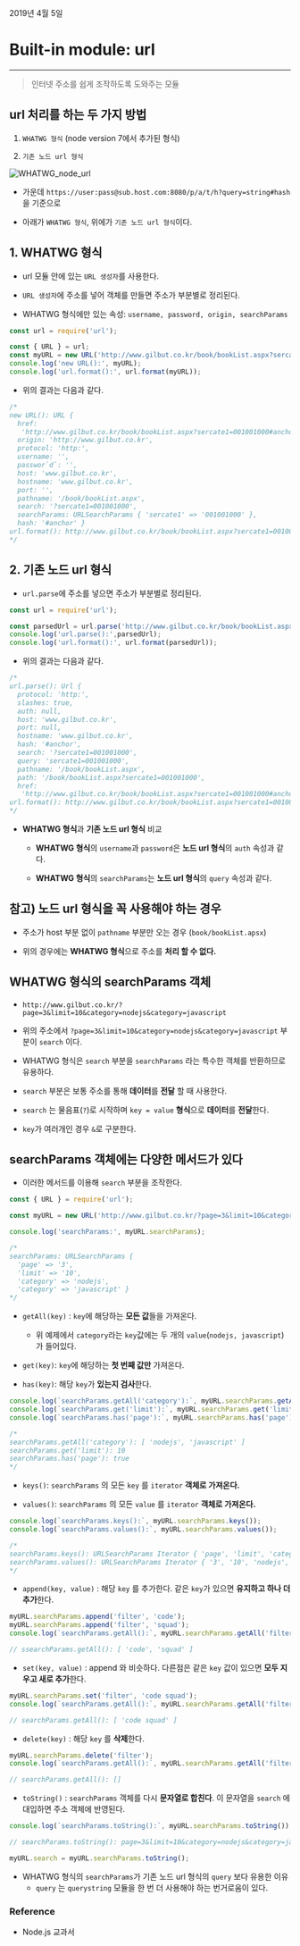 2019년 4월 5일

# Built-in module: url

___

> 인터넷 주소를 쉽게 조작하도록 도와주는 모듈

## url 처리를 하는 두 가지 방법
  
1. `WHATWG 형식` (node version 7에서 추가된 형식)

2. `기존 노드 url 형식`

![WHATWG_node_url](./img/WHATWG_node_url.png)

- 가운데 `https://user:pass@sub.host.com:8080/p/a/t/h?query=string#hash`을 기준으로 

- 아래가 `WHATWG 형식`, 위에가 `기존 노드 url 형식`이다.

## 1. **WHATWG 형식**

- url 모듈 안에 있는 `URL 생성자`를 사용한다.

- `URL 생성자`에 주소를 넣어 객체를 만들면 주소가 부분별로 정리된다.

- WHATWG 형식에만 있는 속성: `username, password, origin, searchParams`

```javascript
const url = require('url');

const { URL } = url;
const myURL = new URL('http://www.gilbut.co.kr/book/bookList.aspx?sercate1=001001000#anchor');
console.log('new URL():', myURL);
console.log('url.format():', url.format(myURL));
```

- 위의 결과는 다음과 같다.

```javascript
/*
new URL(): URL {
  href:
   'http://www.gilbut.co.kr/book/bookList.aspx?sercate1=001001000#anchor',
  origin: 'http://www.gilbut.co.kr',
  protocol: 'http:',
  username: '',
  passwor`d`: '',
  host: 'www.gilbut.co.kr',
  hostname: 'www.gilbut.co.kr',
  port: '',
  pathname: '/book/bookList.aspx',
  search: '?sercate1=001001000',
  searchParams: URLSearchParams { 'sercate1' => '001001000' },
  hash: '#anchor' }
url.format(): http://www.gilbut.co.kr/book/bookList.aspx?sercate1=001001000#anchor
*/
```

## 2. **기존 노드 url 형식**

- `url.parse`에 주소를 넣으면 주소가 부분별로 정리된다.

```javascript
const url = require('url');

const parsedUrl = url.parse('http://www.gilbut.co.kr/book/bookList.aspx?sercate1=001001000#anchor');
console.log('url.parse():',parsedUrl);
console.log('url.format():', url.format(parsedUrl));
```

- 위의 결과는 다음과 같다.

```javascript
/*
url.parse(): Url {
  protocol: 'http:',
  slashes: true,
  auth: null,
  host: 'www.gilbut.co.kr',
  port: null,
  hostname: 'www.gilbut.co.kr',
  hash: '#anchor',
  search: '?sercate1=001001000',
  query: 'sercate1=001001000',
  pathname: '/book/bookList.aspx',
  path: '/book/bookList.aspx?sercate1=001001000',
  href:
   'http://www.gilbut.co.kr/book/bookList.aspx?sercate1=001001000#anchor' }
url.format(): http://www.gilbut.co.kr/book/bookList.aspx?sercate1=001001000#anchor
*/
```

- **WHATWG 형식**과 **기존 노드 url 형식** 비교
  
  - **WHATWG 형식**의 `username`과 `password`은 **노드 url 형식**의 `auth` 속성과 같다.
  
  - **WHATWG 형식**의 `searchParams`는 **노드 url 형식**의  `query` 속성과 같다.

## 참고) 노드 url 형식을 꼭 사용해야 하는 경우

- 주소가 host 부분 없이 `pathname` 부분만 오는 경우 (`book/bookList.apsx`)

- 위의 경우에는 **WHATWG 형식**으로 주소를 **처리 할 수 없다.**

## WHATWG 형식의 searchParams 객체

- `http://www.gilbut.co.kr/?page=3&limit=10&category=nodejs&category=javascript`

- 위의 주소에서 `?page=3&limit=10&category=nodejs&category=javascript` 부분이 `search` 이다.

- WHATWG 형식은 `search` 부분을 `searchParams` 라는 특수한 객체를 반환하므로 유용하다.

- `search` 부분은 보통 주소를 통해 **데이터**를 **전달** 할 때 사용한다.

- `search` 는 물음표(`?`)로 시작하며 `key = value` **형식**으로 **데이터**를 **전달**한다.

- `key`가 여러개인 경우 `&`로 구분한다.

## searchParams 객체에는  다양한 메서드가 있다

- 이러한 메서드를 이용해 `search` 부분을 조작한다.

```javascript
const { URL } = require('url');

const myURL = new URL('http://www.gilbut.co.kr/?page=3&limit=10&category=nodejs&category=javascript');

console.log('searchParams:', myURL.searchParams);
```



```javascript
/*
searchParams: URLSearchParams {
  'page' => '3',
  'limit' => '10',
  'category' => 'nodejs',
  'category' => 'javascript' }
*/
```

- `getAll(key)` : `key`에 해당하는 **모든 값**들을 가져온다.
  - 위 예제에서 `category`라는 `key`값에는 두 개의 `value`(`nodejs, javascript`)가 들어있다.

- `get(key)`: `key`에 해당하는 **첫 번째 값만** 가져온다.

- `has(key)`: 해당 `key`가 **있는지 검사**한다.

```javascript
console.log(`searchParams.getAll('category'):`, myURL.searchParams.getAll('category'));
console.log(`searchParams.get('limit'):`, myURL.searchParams.get('limit'));
console.log(`searchParams.has('page'):`, myURL.searchParams.has('page'));
```

```javascript
/*
searchParams.getAll('category'): [ 'nodejs', 'javascript' ]
searchParams.get('limit'): 10
searchParams.has('page'): true
*/
```

- `keys()`: `searchParams` 의 모든 `key` 를 `iterator` **객체로 가져온다.**

- `values()`:  `searchParams` 의 모든 `value` 를 `iterator` **객체로 가져온다.**

```javascript
console.log(`searchParams.keys():`, myURL.searchParams.keys());
console.log(`searchParams.values():`, myURL.searchParams.values());
```

```javascript
/*
searchParams.keys(): URLSearchParams Iterator { 'page', 'limit', 'category', 'category' }
searchParams.values(): URLSearchParams Iterator { '3', '10', 'nodejs', 'javascript' }
*/
```

- `append(key, value)` : 해당 `key` 를 추가한다. 같은 `key`가 있으면 **유지하고 하나 더 추가**한다.

````javascript
myURL.searchParams.append('filter', 'code');
myURL.searchParams.append('filter', 'squad');
console.log(`searchParams.getAll():`, myURL.searchParams.getAll('filter'));

// ssearchParams.getAll(): [ 'code', 'squad' ]
````

- `set(key, value)` : append 와 비슷하다. 다른점은 같은 `key` 값이 있으면 **모두 지우고 새로 추가**한다.


```javascript
myURL.searchParams.set('filter', 'code squad');
console.log(`searchParams.getAll():`, myURL.searchParams.getAll('filter'));

// searchParams.getAll(): [ 'code squad' ]
```

- `delete(key)` : 해당 `key` 를 **삭제**한다.

```javascript
myURL.searchParams.delete('filter');
console.log(`searchParams.getAll():`, myURL.searchParams.getAll('filter'));

// searchParams.getAll(): []
```

- `toString()` : `searchParams` 객체를 다시 **문자열로 합친다**. 이 문자열을 `search` 에 대입하면 주소 객체에 반영된다.

```javascript
console.log(`searchParams.toString():`, myURL.searchParams.toString());

// searchParams.toString(): page=3&limit=10&category=nodejs&category=javascript

myURL.search = myURL.searchParams.toString();
```

- WHATWG 형식의 `searchParams`가 기존 노드 url 형식의 `query` 보다 유용한 이유
  - `query` 는 `querystring` 모듈을 한 번 더 사용해야 하는 번거로움이 있다.

### Reference

- Node.js 교과서
